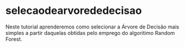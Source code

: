 # selecaodearvorededecisao
Neste tutorial aprenderemos como selecionar a Árvore de Decisão mais simples a partir daquelas obtidas pelo emprego do algoritimo Random Forest.

